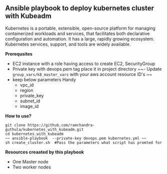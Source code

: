 ## Ansible playbook to deploy kubernetes cluster with Kubeadm 

   Kubernetes is a portable, extensible, open-source platform for managing containerized workloads and services, that facilitates both declarative configuration and automation. It has a large, rapidly growing ecosystem. Kubernetes services, support, and tools are widely available.

**Prerequsites**
- EC2 instance with a role having access to create EC2, SecurityGroup 
- Private key with devops.pem tag place it in project directory
~~- Update ``` group_vars/k8_master_vars ```  with your aws account resource ID's ~~
- keep below parameters Handy 
   - vpc_id
   - region
   - private_key
   - subnet_id
   - image_id
   
**How to use?**

```
git clone https://github.com/ramchandra-guthula/kubernetes_with_kubeadm.git
cd kubernetes_with_kubeadm
~~ ansible-playbook  --private-key devops.pem kubernetes.yml ~~
sh create_cluster.sh  #Pass the parameters what script has promted for

```

**Resources creaated by this playbook**
- One Master node
- Two worker nodes 




